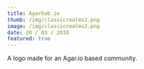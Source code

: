 ```yaml
---
title: Agarhub.io
thumb: /img/classicrealms2.png
image: /img/classicrealms2.png
date: 20 / 03 / 2018
featured: true
---
```

A logo made for an Agar.io based community.
